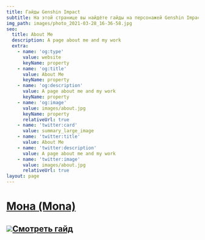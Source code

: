 ```yaml
---
title: Гайды Genshin Impact
subtitle: На этой странице вы найдёте гайды на персонажей Genshin Impact
img_path: images/photo_2021-03-28_16-36-58.jpg
seo:
  title: About Me
  description: A page about me and my work
  extra:
    - name: 'og:type'
      value: website
      keyName: property
    - name: 'og:title'
      value: About Me
      keyName: property
    - name: 'og:description'
      value: A page about me and my work
      keyName: property
    - name: 'og:image'
      value: images/about.jpg
      keyName: property
      relativeUrl: true
    - name: 'twitter:card'
      value: summary_large_image
    - name: 'twitter:title'
      value: About Me
    - name: 'twitter:description'
      value: A page about me and my work
    - name: 'twitter:image'
      value: images/about.jpg
      relativeUrl: true
layout: page
---
```

# [Мона (Mona)](https://pleasant-primrose-07863.netlify.app/posts/mona/)

## ![](/images/incredible-coriander.jpg)[Смотреть гайд](https://pleasant-primrose-07863.netlify.app/posts/mona/)
